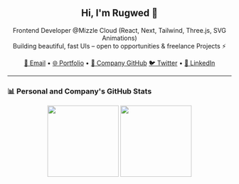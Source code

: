 <h2 align="center">Hi, I'm Rugwed 👋</h2>

<p align="center">
  Frontend Developer @Mizzle Cloud (React, Next, Tailwind, Three.js, SVG Animations) <br/>
  Building beautiful, fast UIs – open to opportunities & freelance Projects ⚡
</p>

<p align="center">
  <a href="mailto:tech.rugwed@gmail.com">📧 Email</a> • 
  <a href="https://rugwedportfolio.netlify.app">🌐 Portfolio</a> • 
  <a href="https://github.com/rugwedb07">🏢 Company GitHub</a>
   <a href="https://x.com/Rugs_07">🐦 Twitter</a> • 
  <a href="https://www.linkedin.com/in/rugwedbodhankar37/">💼 LinkedIn</a>
</p>

---

### 📊 Personal and Company's GitHub Stats

<p align="center">
  <img src="https://streak-stats.demolab.com?user=rugs07&theme=radical" height="160"/>
  <img src="https://streak-stats.demolab.com?user=rugwedb07&theme=radical" height="160"/>
</p>
